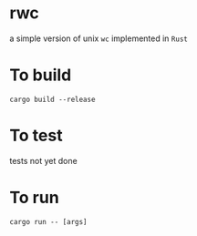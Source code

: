 # rwc

a simple version of unix `wc` implemented in `Rust` 

To build
===========
`cargo build --release`

To test
===========
tests not yet done


To run
============
`cargo run -- [args]`

